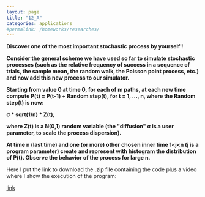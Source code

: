 ```yaml
---
layout: page
title: "12_A"
categories: applications
#permalink: /homeworks/researches/
---
```

<b>Discover one of the most important stochastic process by yourself !</b>

<b>Consider the general scheme we have used so far to simulate stochastic processes (such as the relative frequency of success in a sequence of trials, the sample mean, the random walk, the Poisson point process, etc.) and now add this new process to our simulator.</b>

<b>Starting from value 0 at time 0, for each of m paths, at each new time compute P(t) = P(t-1) + Random step(t), for t = 1, ..., n, where the Random step(t) is now:</b>

<b>σ * sqrt(1/n) * Z(t),</b>

<b>where  Z(t) is a N(0,1) random variable (the "diffusion" σ is a user parameter, to scale the process dispersion).</b>

<b>At time n (last time) and one (or more) other chosen inner time 1<j<n (j is a program parameter) create and represent with histogram the distribution of P(t). Observe the behavior of the process for large n.</b>

Here I put the link to download the .zip file containing the code plus a video where I show the execution of the program:

[link](https://drive.google.com/file/d/149Mre9PR4NRBBL4J3mLdfCOEpzLcUN8r/view?usp=sharing)
